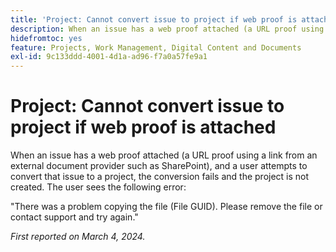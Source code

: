 ```yaml
---
title: 'Project: Cannot convert issue to project if web proof is attached'
description: When an issue has a web proof attached (a URL proof using a link from an external document provider such as SharePoint), and a user attempts to convert that issue to a project, the conversion fails and the project is not created. The user sees an error.
hidefromtoc: yes
feature: Projects, Work Management, Digital Content and Documents
exl-id: 9c133ddd-4001-4d1a-ad96-f7a0a57fe9a1
---
```

# Project: Cannot convert issue to project if web proof is attached

<!--

>[!NOTE]
>
>This issue was fixed on April 18, 2024.

-->

When an issue has a web proof attached (a URL proof using a link from an external document provider such as SharePoint), and a user attempts to convert that issue to a project, the conversion fails and the project is not created. The user sees the following error:

"There was a problem copying the file (File GUID). Please remove the file or contact support and try again."

_First reported on March 4, 2024._
